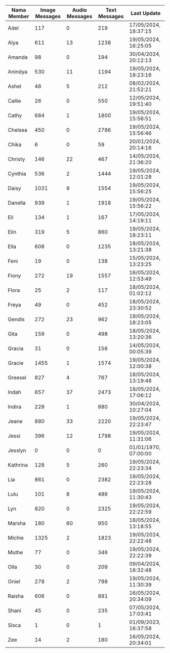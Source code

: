 | Nama Member | Image Messages | Audio Messages | Text Messages | Last Update |
| ------ | -------------- | -------------- | ------------- | ------------ |
| Adel | 117 | 0 | 219 | 17/05/2024, 18:37:15 |
| Alya | 611 | 13 | 1238 | 19/05/2024, 16:25:05 |
| Amanda | 98 | 0 | 194 | 30/04/2024, 20:12:13 |
| Anindya | 530 | 11 | 1194 | 19/05/2024, 18:23:16 |
| Ashel | 48 | 5 | 212 | 08/02/2024, 21:52:21 |
| Callie | 26 | 0 | 550 | 12/05/2024, 19:51:40 |
| Cathy | 684 | 1 | 1800 | 19/05/2024, 15:56:51 |
| Chelsea | 450 | 0 | 2786 | 19/05/2024, 15:56:46 |
| Chika | 6 | 0 | 59 | 20/01/2024, 20:14:16 |
| Christy | 146 | 22 | 467 | 14/05/2024, 21:36:20 |
| Cynthia | 536 | 2 | 1444 | 19/05/2024, 12:01:28 |
| Daisy | 1031 | 9 | 1554 | 19/05/2024, 15:56:25 |
| Danella | 939 | 1 | 1918 | 19/05/2024, 15:56:22 |
| Eli | 134 | 1 | 167 | 17/05/2024, 14:19:11 |
| Elin | 319 | 5 | 860 | 19/05/2024, 18:23:11 |
| Ella | 608 | 0 | 1235 | 18/05/2024, 13:21:38 |
| Feni | 19 | 0 | 138 | 15/05/2024, 13:23:25 |
| Fiony | 272 | 19 | 1557 | 16/05/2024, 12:53:49 |
| Flora | 25 | 2 | 117 | 18/05/2024, 01:02:12 |
| Freya | 49 | 0 | 452 | 18/05/2024, 23:30:52 |
| Gendis | 272 | 23 | 962 | 19/05/2024, 18:23:05 |
| Gita | 159 | 0 | 498 | 18/05/2024, 13:20:36 |
| Gracia | 31 | 0 | 156 | 14/05/2024, 00:05:39 |
| Gracie | 1455 | 1 | 1574 | 19/05/2024, 12:00:38 |
| Greesel | 827 | 4 | 767 | 18/05/2024, 13:19:48 |
| Indah | 657 | 37 | 2473 | 18/05/2024, 17:06:12 |
| Indira | 228 | 1 | 880 | 30/04/2024, 10:27:04 |
| Jeane | 880 | 33 | 2220 | 19/05/2024, 22:23:47 |
| Jessi | 396 | 12 | 1798 | 19/05/2024, 11:31:06 |
| Jesslyn | 0 | 0 | 0 | 01/01/1970, 07:00:00 |
| Kathrina | 128 | 5 | 260 | 19/05/2024, 22:23:34 |
| Lia | 861 | 0 | 2382 | 19/05/2024, 22:23:28 |
| Lulu | 101 | 8 | 486 | 19/05/2024, 11:30:43 |
| Lyn | 820 | 0 | 2325 | 19/05/2024, 22:22:59 |
| Marsha | 180 | 60 | 950 | 18/05/2024, 13:18:55 |
| Michie | 1325 | 2 | 1823 | 19/05/2024, 22:22:48 |
| Muthe | 77 | 0 | 346 | 19/05/2024, 22:22:39 |
| Olla | 30 | 0 | 209 | 09/04/2024, 18:32:48 |
| Oniel | 278 | 2 | 798 | 19/05/2024, 11:30:39 |
| Raisha | 606 | 0 | 881 | 16/05/2024, 20:34:09 |
| Shani | 45 | 0 | 235 | 07/05/2024, 17:03:41 |
| Sisca | 1 | 0 | 1 | 01/09/2023, 16:37:58 |
| Zee | 14 | 2 | 180 | 16/05/2024, 20:34:01 |
